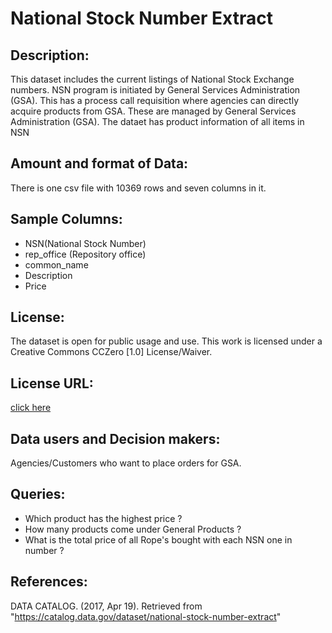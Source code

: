 # National Stock Number Extract

## Description: 
This dataset includes the current listings of National Stock Exchange numbers. NSN program is initiated by General Services Administration (GSA). This has a process call requisition where agencies can directly acquire products from GSA. These are managed by General Services Administration (GSA). The dataet has product information of all items in NSN

## Amount and format of Data:
There is one csv file with 10369 rows and seven columns in it.

## Sample Columns: 
* NSN(National Stock Number)
* rep_office (Repository office)
* common_name
* Description
* Price

## License:

The dataset is open for public usage and use. This work is licensed under a Creative Commons CCZero [1.0] License/Waiver.

## License URL: 
[click here](http://opendefinition.org/licenses/cc-zero/)

## Data users and Decision makers:

Agencies/Customers who want to place orders for GSA.

## Queries:

* Which product has the highest price ?
* How many products come under General Products ?
* What is the total price of all Rope's bought with each NSN one in number ?

## References:

DATA CATALOG. (2017, Apr 19). Retrieved from "https://catalog.data.gov/dataset/national-stock-number-extract"
